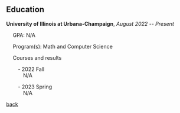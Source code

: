 ## Education
**University of Illinois at Urbana-Champaign**, _August 2022 -- Present_

&emsp; GPA: N/A

&emsp; Program(s): Math and Computer Science

&emsp; Courses and results

&emsp;&emsp; - 2022 Fall \
&emsp;&emsp;&emsp; N/A

&emsp;&emsp; - 2023 Spring \
&emsp;&emsp;&emsp; N/A

[back](https://chaoqi-liu.github.io/education)
